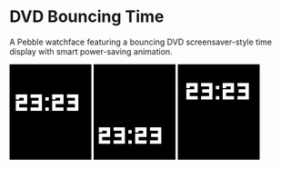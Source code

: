 # DVD Bouncing Time

A Pebble watchface featuring a bouncing DVD screensaver-style time display with smart power-saving animation.


![Screenshot 1](screenshots/pebble_screenshot_2025-10-23_23-23-14.png)
![Screenshot 2](screenshots/pebble_screenshot_2025-10-23_23-23-29.png)
![Screenshot 3](screenshots/pebble_screenshot_2025-10-23_23-23-39.png)
